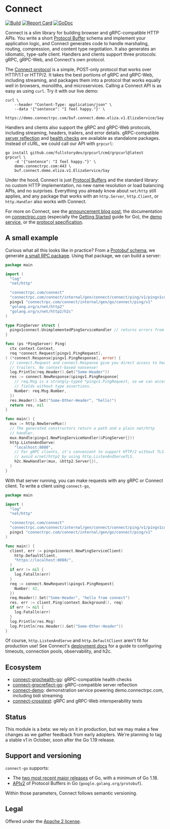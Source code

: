 Connect
=======

[![Build](https://connectrpc.com/connect/actions/workflows/ci.yaml/badge.svg?branch=main)](https://connectrpc.com/connect/actions/workflows/ci.yaml)
[![Report Card](https://goreportcard.com/badge/connectrpc.com/connect)](https://goreportcard.com/report/connectrpc.com/connect)
[![GoDoc](https://pkg.go.dev/badge/connectrpc.com/connect.svg)](https://pkg.go.dev/connectrpc.com/connect)

Connect is a slim library for building browser and gRPC-compatible HTTP APIs.
You write a short [Protocol Buffer][protobuf] schema and implement your
application logic, and Connect generates code to handle marshaling, routing,
compression, and content type negotiation. It also generates an idiomatic,
type-safe client. Handlers and clients support three protocols: gRPC, gRPC-Web,
and Connect's own protocol.

The [Connect protocol][protocol] is a simple, POST-only protocol that works
over HTTP/1.1 or HTTP/2. It takes the best portions of gRPC and gRPC-Web,
including streaming, and packages them into a protocol that works equally well
in browsers, monoliths, and microservices. Calling a Connect API is as easy as
using `curl`. Try it with our live demo:

```
curl \
    --header "Content-Type: application/json" \
    --data '{"sentence": "I feel happy."}' \
    https://demo.connectrpc.com/buf.connect.demo.eliza.v1.ElizaService/Say
```

Handlers and clients also support the gRPC and gRPC-Web protocols, including
streaming, headers, trailers, and error details. gRPC-compatible [server
reflection][] and [health checks][] are available as standalone packages.
Instead of cURL, we could call our API with `grpcurl`:

```
go install github.com/fullstorydev/grpcurl/cmd/grpcurl@latest
grpcurl \
    -d '{"sentence": "I feel happy."}' \
    demo.connectrpc.com:443 \
    buf.connect.demo.eliza.v1.ElizaService/Say
```

Under the hood, Connect is just [Protocol Buffers][protobuf] and the standard
library: no custom HTTP implementation, no new name resolution or load
balancing APIs, and no surprises. Everything you already know about `net/http`
still applies, and any package that works with an `http.Server`, `http.Client`,
or `http.Handler` also works with Connect.

For more on Connect, see the [announcement blog post][blog], the documentation
on [connectrpc.com][docs] (especially the [Getting Started] guide for Go), the
[demo service][demo], or the [protocol specification][protocol].

## A small example

Curious what all this looks like in practice? From a [Protobuf
schema](internal/proto/connect/ping/v1/ping.proto), we generate [a small RPC
package](internal/gen/connect/ping/v1/pingv1connect/ping.connect.go). Using that
package, we can build a server:

```go
package main

import (
  "log"
  "net/http"

  "connectrpc.com/connect"
  "connectrpc.com/connect/internal/gen/connect/connect/ping/v1/pingv1connect"
  pingv1 "connectrpc.com/connect/internal/gen/go/connect/ping/v1"
  "golang.org/x/net/http2"
  "golang.org/x/net/http2/h2c"
)

type PingServer struct {
  pingv1connect.UnimplementedPingServiceHandler // returns errors from all methods
}

func (ps *PingServer) Ping(
  ctx context.Context,
  req *connect.Request[pingv1.PingRequest],
) (*connect.Response[pingv1.PingResponse], error) {
  // connect.Request and connect.Response give you direct access to headers and
  // trailers. No context-based nonsense!
  log.Println(req.Header().Get("Some-Header"))
  res := connect.NewResponse(&pingv1.PingResponse{
    // req.Msg is a strongly-typed *pingv1.PingRequest, so we can access its
    // fields without type assertions.
    Number: req.Msg.Number,
  })
  res.Header().Set("Some-Other-Header", "hello!")
  return res, nil
}

func main() {
  mux := http.NewServeMux()
  // The generated constructors return a path and a plain net/http
  // handler.
  mux.Handle(pingv1.NewPingServiceHandler(&PingServer{}))
  http.ListenAndServe(
    "localhost:8080",
    // For gRPC clients, it's convenient to support HTTP/2 without TLS. You can
    // avoid x/net/http2 by using http.ListenAndServeTLS.
    h2c.NewHandler(mux, &http2.Server{}),
  )
}
```

With that server running, you can make requests with any gRPC or Connect
client. To write a client using `connect-go`,

```go
package main

import (
  "log"
  "net/http"

  "connectrpc.com/connect"
  "connectrpc.com/connect/internal/gen/connect/connect/ping/v1/pingv1connect"
  pingv1 "connectrpc.com/connect/internal/gen/go/connect/ping/v1"
)

func main() {
  client, err := pingv1connect.NewPingServiceClient(
    http.DefaultClient,
    "https://localhost:8080/",
  )
  if err != nil {
    log.Fatalln(err)
  }
  req := connect.NewRequest(&pingv1.PingRequest{
    Number: 42,
  })
  req.Header().Set("Some-Header", "hello from connect")
  res, err := client.Ping(context.Background(), req)
  if err != nil {
    log.Fatalln(err)
  }
  log.Println(res.Msg)
  log.Println(res.Header().Get("Some-Other-Header"))
}
```

Of course, `http.ListenAndServe` and `http.DefaultClient` aren't fit for
production use! See Connect's [deployment docs][docs-deployment] for a guide to
configuring timeouts, connection pools, observability, and h2c.

## Ecosystem

* [connect-grpchealth-go]: gRPC-compatible health checks
* [connect-grpcreflect-go]: gRPC-compatible server reflection
* [connect-demo]: demonstration service powering demo.connectrpc.com, including bidi streaming
* [connect-crosstest]: gRPC and gRPC-Web interoperability tests

## Status

This module is a beta: we rely on it in production, but we may make a few
changes as we gather feedback from early adopters. We're planning to tag a
stable v1 in October, soon after the Go 1.19 release.

## Support and versioning

`connect-go` supports:

* The [two most recent major releases][go-support-policy] of Go, with a minimum
  of Go 1.18.
* [APIv2] of Protocol Buffers in Go (`google.golang.org/protobuf`).

Within those parameters, Connect follows semantic versioning.

## Legal

Offered under the [Apache 2 license][license].

[APIv2]: https://blog.golang.org/protobuf-apiv2
[Getting Started]: https://connectrpc.com/docs/go/getting-started
[blog]: https://buf.build/blog/connect-a-better-grpc
[connect-grpchealth-go]: https://github.com/bufbuild/connect-grpchealth-go
[connect-grpcreflect-go]: https://github.com/bufbuild/connect-grpcreflect-go
[connect-demo]: https://github.com/bufbuild/connect-demo
[connect-crosstest]: https://github.com/bufbuild/connect-crosstest
[demo]: https://github.com/bufbuild/connect-demo
[docs]: https://connectrpc.com
[docs-deployment]: https://connectrpc.com/docs/go/deployment
[go-support-policy]: https://golang.org/doc/devel/release#policy
[license]: https://connectrpc.com/connect/blob/main/LICENSE
[protobuf]: https://developers.google.com/protocol-buffers
[protocol]: https://connectrpc.com/docs/protocol
[server reflection]: https://github.com/bufbuild/connect-grpcreflect-go
[health checks]: https://github.com/bufbuild/connect-grpchealth-go
